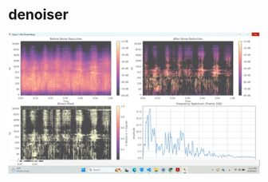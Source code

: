 <h1> denoiser</h1>

<div style="display: flex; flex-wrap: wrap; gap: 10px;">
  <img src="result (2).png"/>

</div>
